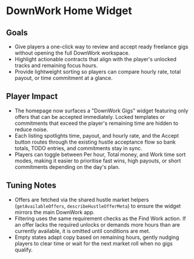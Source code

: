 # DownWork Home Widget

## Goals
- Give players a one-click way to review and accept ready freelance gigs without opening the full DownWork workspace.
- Highlight actionable contracts that align with the player's unlocked tracks and remaining focus hours.
- Provide lightweight sorting so players can compare hourly rate, total payout, or time commitment at a glance.

## Player Impact
- The homepage now surfaces a "DownWork Gigs" widget featuring only offers that can be accepted immediately. Locked templates or commitments that exceed the player's remaining time are hidden to reduce noise.
- Each listing spotlights time, payout, and hourly rate, and the Accept button routes through the existing hustle acceptance flow so bank totals, TODO entries, and commitments stay in sync.
- Players can toggle between Per hour, Total money, and Work time sort modes, making it easier to prioritise fast wins, high payouts, or short commitments depending on the day's plan.

## Tuning Notes
- Offers are fetched via the shared hustle market helpers (`getAvailableOffers`, `describeHustleOfferMeta`) to ensure the widget mirrors the main DownWork app.
- Filtering uses the same requirement checks as the Find Work action. If an offer lacks the required unlocks or demands more hours than are currently available, it is omitted until conditions are met.
- Empty states adapt copy based on remaining hours, gently nudging players to clear time or wait for the next market roll when no gigs qualify.
